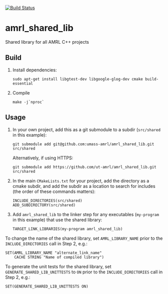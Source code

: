[![Build Status](https://travis-ci.com/ut-amrl/amrl_shared_lib.svg?branch=master)](https://travis-ci.com/ut-amrl/amrl_shared_lib)

# amrl_shared_lib
Shared library for all AMRL C++ projects

## Build
1. Install dependencies:
   ```
   sudo apt-get install libgtest-dev libgoogle-glog-dev cmake build-essential
   ```
1. Compile
   ```
   make -j`nproc`
   ```

## Usage
1. In your own project, add this as a git submodule to a subdir (`src/shared` in this example):
   ```
   git submodule add git@github.com:umass-amrl/amrl_shared_lib.git src/shared
   ```
   Alternatively, if using HTTPS:
   ```
   git submodule add https://github.com/ut-amrl/amrl_shared_lib.git src/shared
   ```
1. In the main `CMakeLists.txt` for your project, add the directory as a cmake subdir, and add the subdir as a location to search for includes (the order of these commands matters):
   ```
   INCLUDE_DIRECTORIES(src/shared)
   ADD_SUBDIRECTORY(src/shared)
   ```
1. Add `amrl_shared_lib` to the linker step for any executables (`my-program` in this example) that use the shared library:
   ```
   TARGET_LINK_LIBRARIES(my-program amrl_shared_lib)
   ```

To change the name of the shared library, set `AMRL_LIBRARY_NAME` prior to the  `INCLUDE_DIRECTORIES` call in Step 2, e.g.:

```
SET(AMRL_LIBRARY_NAME "alternate_link_name"
    CACHE STRING "Name of compiled library")
```

To generate the unit tests for the shared library, set `GENERATE_SHARED_LIB_UNITTESTS` to `ON` prior to the  `INCLUDE_DIRECTORIES` call in Step 2, e.g.:

```
SET(GENERATE_SHARED_LIB_UNITTESTS ON)
```
